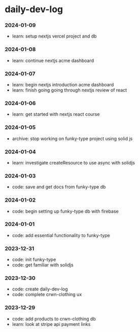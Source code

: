 # daily-dev-log

### 2024-01-09
- learn: setup nextjs vercel project and db

### 2024-01-08
- learn: continue nextjs acme dashboard

### 2024-01-07
- learn: begin nextjs introduction acme dashboard
- learn: finish going going through nextjs review of react

### 2024-01-06
- learn: get started with nextjs react course

### 2024-01-05
- archive: stop working on funky-type project using solid js

### 2024-01-04
- learn: investigate createResource to use async with solidjs

### 2024-01-03
- code: save and get docs from funky-type db

### 2024-01-02
- code: begin setting up funky-type db with firebase

### 2024-01-01
- code: add essential functionality to funky-type

### 2023-12-31
- code: init funky-type
- code: get familiar with solidjs

### 2023-12-30
- code: create daily-dev-log
- code: complete crwn-clothing ux

### 2023-12-29
- code: add products to crwn-clothing db
- learn: look at stripe api payment links
